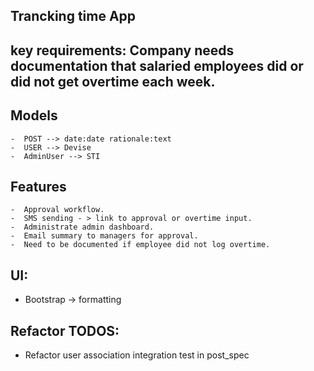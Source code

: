 ## Trancking time App

## key requirements: Company needs documentation that salaried employees did or did not get overtime each week.

  ## Models
	-  POST --> date:date rationale:text
	-  USER --> Devise
	-  AdminUser --> STI


  ## Features

	-  Approval workflow.
	-  SMS sending - > link to approval or overtime input.
	-  Administrate admin dashboard.
	-  Email summary to managers for approval.
	-  Need to be documented if employee did not log overtime.


  ## UI:

   - Bootstrap -> formatting

  ## Refactor TODOS:
  - Refactor user association integration test in post_spec
  

